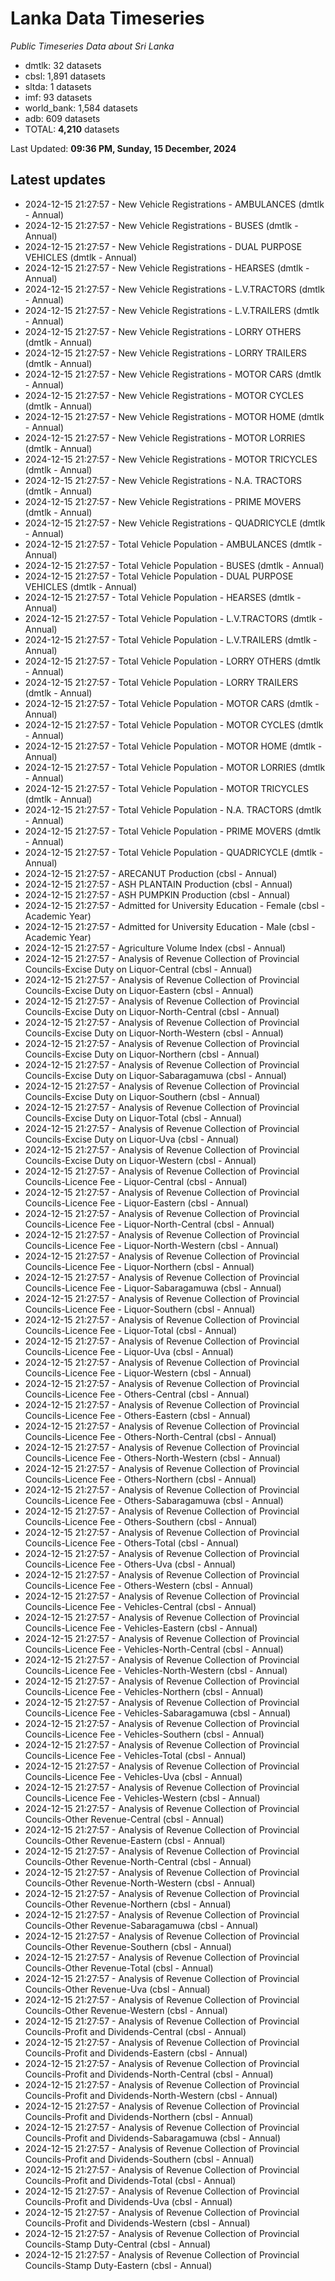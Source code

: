 # Lanka Data Timeseries
*Public Timeseries Data about Sri Lanka*

* dmtlk: 32 datasets
* cbsl: 1,891 datasets
* sltda: 1 datasets
* imf: 93 datasets
* world_bank: 1,584 datasets
* adb: 609 datasets
* TOTAL: **4,210** datasets

Last Updated: **09:36 PM, Sunday, 15 December, 2024**

## Latest updates

* 2024-12-15 21:27:57 - New Vehicle Registrations - AMBULANCES (dmtlk - Annual)
* 2024-12-15 21:27:57 - New Vehicle Registrations - BUSES (dmtlk - Annual)
* 2024-12-15 21:27:57 - New Vehicle Registrations - DUAL PURPOSE VEHICLES (dmtlk - Annual)
* 2024-12-15 21:27:57 - New Vehicle Registrations - HEARSES (dmtlk - Annual)
* 2024-12-15 21:27:57 - New Vehicle Registrations - L.V.TRACTORS (dmtlk - Annual)
* 2024-12-15 21:27:57 - New Vehicle Registrations - L.V.TRAILERS (dmtlk - Annual)
* 2024-12-15 21:27:57 - New Vehicle Registrations - LORRY OTHERS (dmtlk - Annual)
* 2024-12-15 21:27:57 - New Vehicle Registrations - LORRY TRAILERS (dmtlk - Annual)
* 2024-12-15 21:27:57 - New Vehicle Registrations - MOTOR CARS (dmtlk - Annual)
* 2024-12-15 21:27:57 - New Vehicle Registrations - MOTOR CYCLES (dmtlk - Annual)
* 2024-12-15 21:27:57 - New Vehicle Registrations - MOTOR HOME (dmtlk - Annual)
* 2024-12-15 21:27:57 - New Vehicle Registrations - MOTOR LORRIES (dmtlk - Annual)
* 2024-12-15 21:27:57 - New Vehicle Registrations - MOTOR TRICYCLES (dmtlk - Annual)
* 2024-12-15 21:27:57 - New Vehicle Registrations - N.A. TRACTORS (dmtlk - Annual)
* 2024-12-15 21:27:57 - New Vehicle Registrations - PRIME MOVERS (dmtlk - Annual)
* 2024-12-15 21:27:57 - New Vehicle Registrations - QUADRICYCLE (dmtlk - Annual)
* 2024-12-15 21:27:57 - Total Vehicle Population - AMBULANCES (dmtlk - Annual)
* 2024-12-15 21:27:57 - Total Vehicle Population - BUSES (dmtlk - Annual)
* 2024-12-15 21:27:57 - Total Vehicle Population - DUAL PURPOSE VEHICLES (dmtlk - Annual)
* 2024-12-15 21:27:57 - Total Vehicle Population - HEARSES (dmtlk - Annual)
* 2024-12-15 21:27:57 - Total Vehicle Population - L.V.TRACTORS (dmtlk - Annual)
* 2024-12-15 21:27:57 - Total Vehicle Population - L.V.TRAILERS (dmtlk - Annual)
* 2024-12-15 21:27:57 - Total Vehicle Population - LORRY OTHERS (dmtlk - Annual)
* 2024-12-15 21:27:57 - Total Vehicle Population - LORRY TRAILERS (dmtlk - Annual)
* 2024-12-15 21:27:57 - Total Vehicle Population - MOTOR CARS (dmtlk - Annual)
* 2024-12-15 21:27:57 - Total Vehicle Population - MOTOR CYCLES (dmtlk - Annual)
* 2024-12-15 21:27:57 - Total Vehicle Population - MOTOR HOME (dmtlk - Annual)
* 2024-12-15 21:27:57 - Total Vehicle Population - MOTOR LORRIES (dmtlk - Annual)
* 2024-12-15 21:27:57 - Total Vehicle Population - MOTOR TRICYCLES (dmtlk - Annual)
* 2024-12-15 21:27:57 - Total Vehicle Population - N.A. TRACTORS (dmtlk - Annual)
* 2024-12-15 21:27:57 - Total Vehicle Population - PRIME MOVERS (dmtlk - Annual)
* 2024-12-15 21:27:57 - Total Vehicle Population - QUADRICYCLE (dmtlk - Annual)
* 2024-12-15 21:27:57 - ARECANUT Production (cbsl - Annual)
* 2024-12-15 21:27:57 - ASH PLANTAIN Production (cbsl - Annual)
* 2024-12-15 21:27:57 - ASH PUMPKIN Production (cbsl - Annual)
* 2024-12-15 21:27:57 - Admitted for University Education - Female (cbsl - Academic Year)
* 2024-12-15 21:27:57 - Admitted for University Education - Male (cbsl - Academic Year)
* 2024-12-15 21:27:57 - Agriculture Volume Index (cbsl - Annual)
* 2024-12-15 21:27:57 - Analysis of Revenue Collection of Provincial Councils-Excise Duty on Liquor-Central (cbsl - Annual)
* 2024-12-15 21:27:57 - Analysis of Revenue Collection of Provincial Councils-Excise Duty on Liquor-Eastern (cbsl - Annual)
* 2024-12-15 21:27:57 - Analysis of Revenue Collection of Provincial Councils-Excise Duty on Liquor-North-Central (cbsl - Annual)
* 2024-12-15 21:27:57 - Analysis of Revenue Collection of Provincial Councils-Excise Duty on Liquor-North-Western (cbsl - Annual)
* 2024-12-15 21:27:57 - Analysis of Revenue Collection of Provincial Councils-Excise Duty on Liquor-Northern (cbsl - Annual)
* 2024-12-15 21:27:57 - Analysis of Revenue Collection of Provincial Councils-Excise Duty on Liquor-Sabaragamuwa (cbsl - Annual)
* 2024-12-15 21:27:57 - Analysis of Revenue Collection of Provincial Councils-Excise Duty on Liquor-Southern (cbsl - Annual)
* 2024-12-15 21:27:57 - Analysis of Revenue Collection of Provincial Councils-Excise Duty on Liquor-Total (cbsl - Annual)
* 2024-12-15 21:27:57 - Analysis of Revenue Collection of Provincial Councils-Excise Duty on Liquor-Uva (cbsl - Annual)
* 2024-12-15 21:27:57 - Analysis of Revenue Collection of Provincial Councils-Excise Duty on Liquor-Western (cbsl - Annual)
* 2024-12-15 21:27:57 - Analysis of Revenue Collection of Provincial Councils-Licence Fee - Liquor-Central (cbsl - Annual)
* 2024-12-15 21:27:57 - Analysis of Revenue Collection of Provincial Councils-Licence Fee - Liquor-Eastern (cbsl - Annual)
* 2024-12-15 21:27:57 - Analysis of Revenue Collection of Provincial Councils-Licence Fee - Liquor-North-Central (cbsl - Annual)
* 2024-12-15 21:27:57 - Analysis of Revenue Collection of Provincial Councils-Licence Fee - Liquor-North-Western (cbsl - Annual)
* 2024-12-15 21:27:57 - Analysis of Revenue Collection of Provincial Councils-Licence Fee - Liquor-Northern (cbsl - Annual)
* 2024-12-15 21:27:57 - Analysis of Revenue Collection of Provincial Councils-Licence Fee - Liquor-Sabaragamuwa (cbsl - Annual)
* 2024-12-15 21:27:57 - Analysis of Revenue Collection of Provincial Councils-Licence Fee - Liquor-Southern (cbsl - Annual)
* 2024-12-15 21:27:57 - Analysis of Revenue Collection of Provincial Councils-Licence Fee - Liquor-Total (cbsl - Annual)
* 2024-12-15 21:27:57 - Analysis of Revenue Collection of Provincial Councils-Licence Fee - Liquor-Uva (cbsl - Annual)
* 2024-12-15 21:27:57 - Analysis of Revenue Collection of Provincial Councils-Licence Fee - Liquor-Western (cbsl - Annual)
* 2024-12-15 21:27:57 - Analysis of Revenue Collection of Provincial Councils-Licence Fee - Others-Central (cbsl - Annual)
* 2024-12-15 21:27:57 - Analysis of Revenue Collection of Provincial Councils-Licence Fee - Others-Eastern (cbsl - Annual)
* 2024-12-15 21:27:57 - Analysis of Revenue Collection of Provincial Councils-Licence Fee - Others-North-Central (cbsl - Annual)
* 2024-12-15 21:27:57 - Analysis of Revenue Collection of Provincial Councils-Licence Fee - Others-North-Western (cbsl - Annual)
* 2024-12-15 21:27:57 - Analysis of Revenue Collection of Provincial Councils-Licence Fee - Others-Northern (cbsl - Annual)
* 2024-12-15 21:27:57 - Analysis of Revenue Collection of Provincial Councils-Licence Fee - Others-Sabaragamuwa (cbsl - Annual)
* 2024-12-15 21:27:57 - Analysis of Revenue Collection of Provincial Councils-Licence Fee - Others-Southern (cbsl - Annual)
* 2024-12-15 21:27:57 - Analysis of Revenue Collection of Provincial Councils-Licence Fee - Others-Total (cbsl - Annual)
* 2024-12-15 21:27:57 - Analysis of Revenue Collection of Provincial Councils-Licence Fee - Others-Uva (cbsl - Annual)
* 2024-12-15 21:27:57 - Analysis of Revenue Collection of Provincial Councils-Licence Fee - Others-Western (cbsl - Annual)
* 2024-12-15 21:27:57 - Analysis of Revenue Collection of Provincial Councils-Licence Fee - Vehicles-Central (cbsl - Annual)
* 2024-12-15 21:27:57 - Analysis of Revenue Collection of Provincial Councils-Licence Fee - Vehicles-Eastern (cbsl - Annual)
* 2024-12-15 21:27:57 - Analysis of Revenue Collection of Provincial Councils-Licence Fee - Vehicles-North-Central (cbsl - Annual)
* 2024-12-15 21:27:57 - Analysis of Revenue Collection of Provincial Councils-Licence Fee - Vehicles-North-Western (cbsl - Annual)
* 2024-12-15 21:27:57 - Analysis of Revenue Collection of Provincial Councils-Licence Fee - Vehicles-Northern (cbsl - Annual)
* 2024-12-15 21:27:57 - Analysis of Revenue Collection of Provincial Councils-Licence Fee - Vehicles-Sabaragamuwa (cbsl - Annual)
* 2024-12-15 21:27:57 - Analysis of Revenue Collection of Provincial Councils-Licence Fee - Vehicles-Southern (cbsl - Annual)
* 2024-12-15 21:27:57 - Analysis of Revenue Collection of Provincial Councils-Licence Fee - Vehicles-Total (cbsl - Annual)
* 2024-12-15 21:27:57 - Analysis of Revenue Collection of Provincial Councils-Licence Fee - Vehicles-Uva (cbsl - Annual)
* 2024-12-15 21:27:57 - Analysis of Revenue Collection of Provincial Councils-Licence Fee - Vehicles-Western (cbsl - Annual)
* 2024-12-15 21:27:57 - Analysis of Revenue Collection of Provincial Councils-Other Revenue-Central (cbsl - Annual)
* 2024-12-15 21:27:57 - Analysis of Revenue Collection of Provincial Councils-Other Revenue-Eastern (cbsl - Annual)
* 2024-12-15 21:27:57 - Analysis of Revenue Collection of Provincial Councils-Other Revenue-North-Central (cbsl - Annual)
* 2024-12-15 21:27:57 - Analysis of Revenue Collection of Provincial Councils-Other Revenue-North-Western (cbsl - Annual)
* 2024-12-15 21:27:57 - Analysis of Revenue Collection of Provincial Councils-Other Revenue-Northern (cbsl - Annual)
* 2024-12-15 21:27:57 - Analysis of Revenue Collection of Provincial Councils-Other Revenue-Sabaragamuwa (cbsl - Annual)
* 2024-12-15 21:27:57 - Analysis of Revenue Collection of Provincial Councils-Other Revenue-Southern (cbsl - Annual)
* 2024-12-15 21:27:57 - Analysis of Revenue Collection of Provincial Councils-Other Revenue-Total (cbsl - Annual)
* 2024-12-15 21:27:57 - Analysis of Revenue Collection of Provincial Councils-Other Revenue-Uva (cbsl - Annual)
* 2024-12-15 21:27:57 - Analysis of Revenue Collection of Provincial Councils-Other Revenue-Western (cbsl - Annual)
* 2024-12-15 21:27:57 - Analysis of Revenue Collection of Provincial Councils-Profit and Dividends-Central (cbsl - Annual)
* 2024-12-15 21:27:57 - Analysis of Revenue Collection of Provincial Councils-Profit and Dividends-Eastern (cbsl - Annual)
* 2024-12-15 21:27:57 - Analysis of Revenue Collection of Provincial Councils-Profit and Dividends-North-Central (cbsl - Annual)
* 2024-12-15 21:27:57 - Analysis of Revenue Collection of Provincial Councils-Profit and Dividends-North-Western (cbsl - Annual)
* 2024-12-15 21:27:57 - Analysis of Revenue Collection of Provincial Councils-Profit and Dividends-Northern (cbsl - Annual)
* 2024-12-15 21:27:57 - Analysis of Revenue Collection of Provincial Councils-Profit and Dividends-Sabaragamuwa (cbsl - Annual)
* 2024-12-15 21:27:57 - Analysis of Revenue Collection of Provincial Councils-Profit and Dividends-Southern (cbsl - Annual)
* 2024-12-15 21:27:57 - Analysis of Revenue Collection of Provincial Councils-Profit and Dividends-Total (cbsl - Annual)
* 2024-12-15 21:27:57 - Analysis of Revenue Collection of Provincial Councils-Profit and Dividends-Uva (cbsl - Annual)
* 2024-12-15 21:27:57 - Analysis of Revenue Collection of Provincial Councils-Profit and Dividends-Western (cbsl - Annual)
* 2024-12-15 21:27:57 - Analysis of Revenue Collection of Provincial Councils-Stamp Duty-Central (cbsl - Annual)
* 2024-12-15 21:27:57 - Analysis of Revenue Collection of Provincial Councils-Stamp Duty-Eastern (cbsl - Annual)